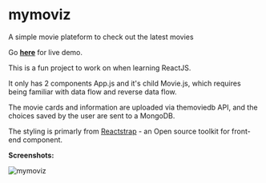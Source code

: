 # mymoviz
A simple movie plateform to check out the latest movies

Go **[here](https://gentle-headland-37730.herokuapp.com/)** for live demo.

This is a fun project to work on when learning ReactJS.

It only has 2 components App.js and it's child Movie.js, which requires being familiar with data flow and reverse data flow.

The movie cards and information are uploaded via themoviedb API, and the choices saved by the user are sent to a MongoDB.

The styling is primarly from [Reactstrap](https://reactstrap.github.io/) - an Open source toolkit for front-end component.

**Screenshots:**

![mymoviz](https://i.ibb.co/K71DrYC/mymoviz.png)

